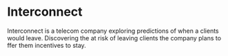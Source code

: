 # Interconnect
Interconnect is a telecom company exploring predictions of when a clients would leave. Discovering the at risk of leaving clients the company plans to ffer them incentives to stay. 
